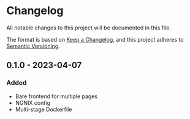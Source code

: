 # Changelog

All notable changes to this project will be documented in this file.

The format is based on [Keep a Changelog](https://keepachangelog.com/en/1.0.0/), and this project adheres
to [Semantic Versioning](https://semver.org/spec/v2.0.0.html).

## 0.1.0 - 2023-04-07

### Added
- Bare frontend for multiple pages
- NGNIX config
- Multi-stage Dockerfile

